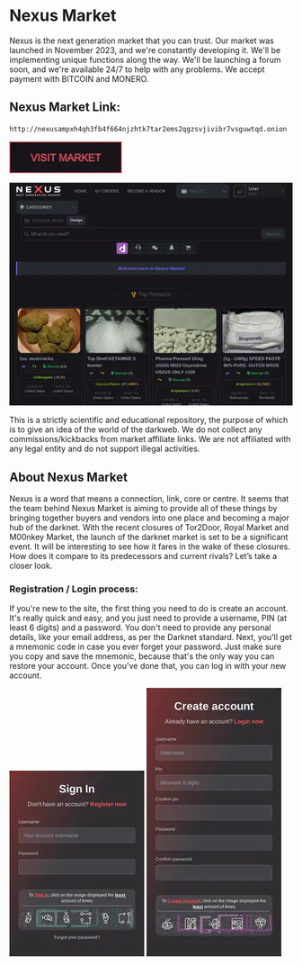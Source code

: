 # Nexus Market
Nexus is the next generation market that you can trust. Our market was launched in November 2023, and we're constantly developing it. We'll be implementing unique functions along the way. We'll be launching a forum soon, and we're available 24/7 to help with any problems. We accept payment with BITCOIN and MONERO.

## Nexus Market Link:

```sh
http://nexusampxh4qh3fb4f664njzhtk7tar2ems2qgzsvjivibr7vsguwtqd.onion

```
[<img src="/assets/visit-market.webp" width="200">](http://nexusampxh4qh3fb4f664njzhtk7tar2ems2qgzsvjivibr7vsguwtqd.onion
)

<a href="http://nexusampxh4qh3fb4f664njzhtk7tar2ems2qgzsvjivibr7vsguwtqd.onion
"><img src="/assets/nexus-preview.webp" alt="image" style="max-width: 100%;"><a>

This is a strictly scientific and educational repository, the purpose of which is to give an idea of the world of the darkweb. We do not collect any commissions/kickbacks from market affiliate links. We are not affiliated with any legal entity and do not support illegal activities.

## About Nexus Market
Nexus is a word that means a connection, link, core or centre. It seems that the team behind Nexus Market is aiming to provide all of these things by bringing together buyers and vendors into one place and becoming a major hub of the darknet. With the recent closures of Tor2Door, Royal Market and M00nkey Market, the launch of the darknet market is set to be a significant event. It will be interesting to see how it fares in the wake of these closures. How does it compare to its predecessors and current rivals? Let’s take a closer look.

### Registration / Login process:

If you're new to the site, the first thing you need to do is create an account. It's really quick and easy, and you just need to provide a username, PIN (at least 6 digits) and a password. You don't need to provide any personal details, like your email address, as per the Darknet standard.
Next, you'll get a mnemonic code in case you ever forget your password. Just make sure you copy and save the mnemonic, because that's the only way you can restore your account. Once you've done that, you can log in with your new account.

<a href="http://nexusampxh4qh3fb4f664njzhtk7tar2ems2qgzsvjivibr7vsguwtqd.onion
"><img src="/assets/nexus-login.webp" alt="image" style="max-width: 100%;"><a>  <a href="http://nexusampxh4qh3fb4f664njzhtk7tar2ems2qgzsvjivibr7vsguwtqd.onion
"><img src="/assets/nexus-register.webp" alt="image" style="max-width: 100%;"><a>